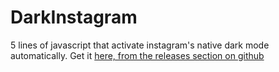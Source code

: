 # DarkInstagram
5 lines of javascript that activate instagram's native dark mode automatically. Get it [here, from the releases section on github](https://github.com/Va1a/DarkInstagram/releases/latest)
